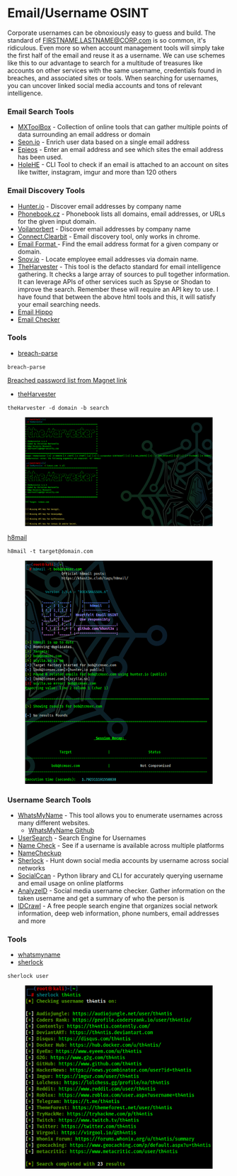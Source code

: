# Email/Username OSINT

Corporate usernames can be obnoxiously easy to guess and build. The standard of FIRSTNAME.LASTNAME@CORP.com is so common, it's ridiculous. Even more so when account management tools will simply take the first half of the email and reuse it as a username. We can use schemes like this to our advantage to search for a multitude of treasures like accounts on other services with the same username, credentials found in breaches, and associated sites or tools. When searching for usernames, you can uncover linked social media accounts and tons of relevant intelligence.

### Email Search Tools

* [MXToolBox](https://mxtoolbox.com/) - Collection of online tools that can gather multiple points of data surrounding an email address or domain
* [Seon.io](https://seon.io/intelligence-tool/#email-analysis-module) - Enrich user data based on a single email address
* [Epieos](https://tools.epieos.com/) - Enter an email address and see which sites the email address has been used.&#x20;
* [HoleHE](https://github.com/megadose/holehe) - CLI Tool to check if an email is attached to an account on sites like twitter, instagram, imgur and more than 120 others

### Email Discovery Tools

* [Hunter.io](https://hunter.io/) - Discover email addresses by company name
* [Phonebook.cz](https://phonebook.cz/) - Phonebook lists all domains, email addresses, or URLs for the given input domain.
* [Voilanorbert](https://www.voilanorbert.com/) - Discover email addresses by company name
* [Connect.Clearbit](https://connect.clearbit.com/) - Email discovery tool, only works in chrome.
* [Email Format ](https://www.email-format.com/)- Find the email address format for a given company or domain.
* [Snov.io](https://snov.io/email-finder) - Locate employee email addresses via domain name.
* [TheHarvester](https://github.com/laramies/theharvester) - This tool is the defacto standard for email intelligence gathering. It checks a large array of sources to pull together information. It can leverage APIs of other services such as Spyse or Shodan to improve the search. Remember these will require an API key to use. I have found that between the above html tools and this, it will satisfy your email searching needs.
* [Email Hippo](https://tools.verifyemailaddress.io/)
* [Email Checker](https://email-checker.net/validate)

### Tools

* [breach-parse](https://github.com/hmaverickadams/breach-parse)

```
breach-parse 
```

[Breached password list from Magnet link](https://magnet/?xt=urn:btih:7ffbcd8cee06aba2ce6561688cf68ce2addca0a3\&dn=BreachCompilation\&tr=udp%3A%2F%2Ftracker.openbittorrent.com%3A80\&tr=udp%3A%2F%2Ftracker.leechers-paradise.org%3A6969\&tr=udp%3A%2F%2Ftracker.coppersurfer.tk%3A6969\&tr=udp%3A%2F%2Fglotorrents.pw%3A6969\&tr=udp%3A%2F%2Ftracker.opentrackr.org%3A1337)

* [theHarvester](https://github.com/laramies/theHarvester)

```
theHarvester -d domain -b search
```

<figure><img src="../.gitbook/assets/image (1) (1) (1) (1).png" alt=""><figcaption></figcaption></figure>

[h8mail](https://github.com/khast3x/h8mail)

```
h8mail -t target@domain.com
```

<figure><img src="../.gitbook/assets/image (2) (1) (1).png" alt=""><figcaption></figcaption></figure>

### Username Search Tools

* [WhatsMyName](https://whatsmyname.app/) - This tool allows you to enumerate usernames across many different websites.
  * [WhatsMyName Github](https://github.com/WebBreacher/WhatsMyName)
* [UserSearch](https://usersearch.org/index.php) - Search Engine for Usernames
* [Name Check](https://namechk.com/) - See if a username is available across multiple platforms
* [NameCheckup](https://namecheckup.com/)
* [Sherlock](https://github.com/sherlock-project/sherlock) - Hunt down social media accounts by username across social networks
* [SocialCcan](https://github.com/iojw/socialscan) - Python library and CLI for accurately querying username and email usage on online platforms
* [AnalyzeID](https://analyzeid.com/username/) - Social media username checker. Gather information on the taken username and get a summary of who the person is
* [IDCrawl](https://www.idcrawl.com/) - A free people search engine that organizes social network information, deep web information, phone numbers, email addresses and more

### Tools

* [whatsmyname](https://github.com/WebBreacher/WhatsMyName)
* [sherlock](https://github.com/sherlock-project/sherlock)

```
sherlock user
```

<figure><img src="../.gitbook/assets/image (4) (1) (1).png" alt=""><figcaption></figcaption></figure>
